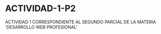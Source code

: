 # ACTIVIDAD-1-P2
ACTIVIDAD 1 CORRESPONDIENTE AL SEGUNDO PARCIAL DE LA MATERIA 'DESARROLLO WEB PROFESIONAL'
